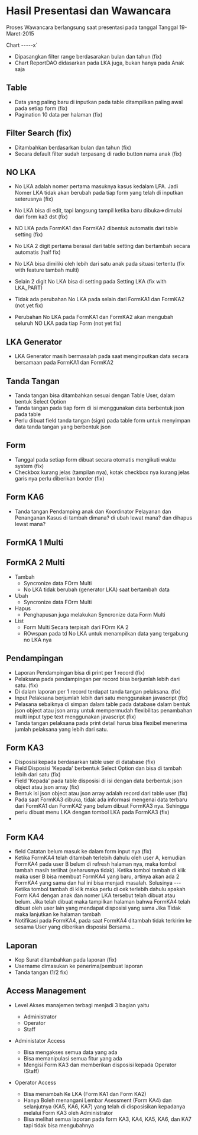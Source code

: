 Hasil Presentasi dan Wawancara
==============================
Proses Wawancara berlangsung saat presentasi pada tanggal Tanggal 19-Maret-2015


Chart
-----x`
  - Dipasangkan filter range berdasarakan bulan dan tahun (fix)
  - Chart ReportDAO didasarkan pada LKA juga, bukan hanya pada Anak saja


Table
-----
  - Data yang paling baru di inputkan pada table ditampilkan paling awal pada setiap form (fix)
  - Pagination 10 data per halaman (fix)


Filter Search (fix)
-------------
  - Ditambahkan berdasarkan bulan dan tahun (fix)
  - Secara default filter sudah terpasang di radio button nama anak (fix)


NO LKA
------
  - No LKA adalah nomer pertama masuknya kasus kedalam LPA. Jadi Nomer LKA tidak akan berubah
    pada tiap form yang telah di inputkan seterusnya (fix)
  - No LKA bisa di edit, tapi langsung tampil ketika baru dibuka=>dimulai dari form ka3 dst (fix)
  - NO LKA pada FormKA1 dan FormKA2 dibentuk automatis dari table setting (fix)
  - No LKA 2 digit pertama berasal dari table setting dan bertambah secara automatis (half fix)
  - No LKA bisa dimiliki oleh lebih dari satu anak pada situasi tertentu (fix with feature tambah multi)
  - Selain 2 digit No LKA bisa di setting pada Setting LKA (fix with LKA_PART)

  - Tidak ada perubahan No LKA pada selain dari FormKA1 dan FormKA2 (not yet fix)
  - Perubahan No LKA pada FormKA1 dan FormKA2 akan mengubah seluruh NO LKA pada tiap Form (not yet fix)



LKA Generator
-------------
  - LKA Generator masih bermasalah pada saat menginputkan data
    secara bersamaan pada FormKA1 dan FormKA2


Tanda Tangan
------------
  - Tanda tangan bisa ditambahkan sesuai dengan Table User, dalam bentuk Select Option
  - Tanda tangan pada tiap form di isi menggunakan data berbentuk json pada table
  - Perlu dibuat field tanda tangan (sign) pada table form untuk menyimpan
    data tanda tangan yang berbentuk json


Form
----
  - Tanggal pada setiap form dibuat secara otomatis mengikuti waktu system (fix)
  - Checkbox kurang jelas (tampilan nya), kotak checkbox nya
    kurang jelas garis nya perlu diberikan border (fix)


Form KA6
--------
  - Tanda tangan Pendamping anak dan Koordinator Pelayanan dan Penanganan Kasus
    di tambah dimana? di ubah lewat mana? dan dihapus lewat mana?


FormKA 1 Multi
--------------


FormKA 2 Multi
--------------
  - Tambah
    - Syncronize data FOrm Multi
    - No LKA tidak berubah (generator LKA) saat bertambah data
  - Ubah
    - Syncronize data FOrm Multi
  - Hapus
    - Penghapusan juga melakukan Syncronize data Form Multi
  - List
    - Form Multi Secara terpisah dari FOrm KA 2
    - ROwspan pada td No LKA untuk menampilkan data yang tergabung no LKA nya


Pendampingan
------------
  - Laporan Pendampingan bisa di print per 1 record (fix)
  - Pelaksana pada pendampingan per record bisa berjumlah lebih dari satu. (fix)
  - Di dalam laporan per 1 record terdapat tanda tangan pelaksana. (fix)
  - Input Pelaksana berjumlah lebih dari satu menggunakan javascript (fix)
  - Pelasana sebaiknya di simpan dalam table pada database dalam bentuk json object atau json array
    untuk mempermudah flexibilitas penambahan multi input type text menggunakan javascript (fix)
  - Tanda tangan pelaksana pada print detail harus bisa flexibel menerima jumlah
    pelaksana yang lebih dari satu.


Form KA3
--------
  - Disposisi kepada berdasarkan table user di database (fix)
  - Field Disposisi 'Kepada' berbentuk Select Option dan bisa di tambah lebih dari satu (fix)
  - Field 'Kepada' pada table disposisi di isi dengan data berbentuk json object atau json array (fix)
  - Bentuk isi json object atau json array adalah record dari table user (fix)
  - Pada saat FormKA3 dibuka, tidak ada informasi mengenai data terbaru dari FormKA1 dan FormKA2
    yang belum dibuat FormKA3 nya. Sehingga perlu dibuat menu LKA dengan tombol LKA pada FormKA3 (fix)
  -


Form KA4
--------
  - field Catatan belum masuk ke dalam form input nya (fix)
  - Ketika FormKA4 telah ditambah terlebih dahulu oleh user A, kemudian FormKA4
    pada user B belum di refresh halaman nya, maka tombol tambah masih terlihat (seharusnya tidak).
    Ketika tombol tambah di klik maka user B bisa membuat FormKA4 yang baru, artinya akan ada 2 FormKA4
    yang sama dan hal ini bisa menjadi masalah.
    Solusinya --- Ketika tombol tambah di klik maka perlu di cek terlebih dahulu apakah
    Form KA4 dengan anak dan nomer LKA tersebut telah dibuat atau belum.
    Jika telah dibuat maka tampilkan halaman bahwa FormKA4 telah dibuat oleh user lain
    yang mendapat disposisi yang sama
    Jika Tidak maka lanjutkan ke halaman tambah
  - Notifikasi pada FormKA4, pada saat FormKA4 ditambah tidak terkirim
    ke sesama User yang diberikan disposisi Bersama...



Laporan
-------
  - Kop Surat ditambahkan pada laporan (fix)
  - Username dimasukan ke penerima/pembuat laporan
  - Tanda tangan (1/2 fix)


Access Management
-----------------
  - Level Akses manajemen terbagi menjadi 3 bagian yaitu
    - Administrator
    - Operator
    - Staff

  - Administator Access
    - Bisa mengakses semua data yang ada
    - Bisa memanipulasi semua fitur yang ada
    - Mengisi Form KA3 dan memberikan disposisi kepada Operator (Staff)

  - Operator Access
    - Bisa menambah Ke LKA (Form KA1 dan Form KA2)
    - Hanya Boleh menangani Lembar Asessment (Form KA4) dan selanjutnya (KA5, KA6, KA7)
      yang telah di disposisikan kepadanya melalui Form KA3 oleh Administrator
    - Bisa melihat semua laporan pada form KA3, KA4, KA5, KA6, dan KA7 tapi tidak bisa mengubahnya
